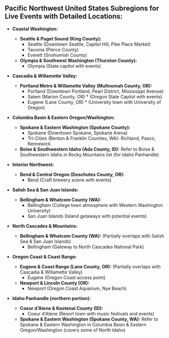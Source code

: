 ## Pacific Northwest United States Subregions for Live Events with Detailed Locations:

- **Coastal Washington:**

  - **Seattle & Puget Sound (King County):**
    - Seattle (Downtown Seattle, Capitol Hill, Pike Place Market)
    - Tacoma (Pierce County)
    - Everett (Snohomish County)
  - **Olympia & Southwest Washington (Thurston County):**
    - Olympia (State capitol with events)

- **Cascadia & Willamette Valley:**

  - **Portland Metro & Willamette Valley (Multnomah County, OR):**
    - Portland (Downtown Portland, Pearl District, Mississippi Avenue)
    - Salem (Marion County, OR) \* (Oregon State Capitol with events)
    - Eugene (Lane County, OR) \* (University town with University of Oregon)

- **Columbia Basin & Eastern Oregon/Washington:**

  - **Spokane & Eastern Washington (Spokane County):**
    - Spokane (Downtown Spokane, Spokane Arena)
    - Tri-Cities (Benton & Franklin Counties, WA): Richland, Pasco, Kennewick
  - **Boise & Southwestern Idaho (Ada County, ID):** Refer to Boise & Southwestern Idaho in Rocky Mountains list (for Idaho Panhandle)

- **Interior Northwest:**

  - **Bend & Central Oregon (Deschutes County, OR):**
    - Bend (Craft brewery scene with events)

- **Salish Sea & San Juan Islands:**

  - **Bellingham & Whatcom County (WA):**
    - Bellingham (College town atmosphere with Western Washington University)
    - San Juan Islands (Island getaways with potential events)

- **North Cascades & Mountains:**

  - **Bellingham & Whatcom County (WA):** (Partially overlaps with Salish Sea & San Juan Islands)
    - Bellingham (Gateway to North Cascades National Park)

- **Oregon Coast & Coast Range:**

  - **Eugene & Coast Range (Lane County, OR):** (Partially overlaps with Cascadia & Willamette Valley)
    - Eugene (Oregon Coast access point)
  - **Newport & Lincoln County (OR):**
    - Newport (Oregon Coast Aquarium, Nye Beach)

- **Idaho Panhandle (northern portion):**

  - **Coeur d'Alene & Kootenai County (ID):**
    - Coeur d'Alene (Resort town with music festivals and events)
  - **Spokane & Eastern Washington (Spokane County, WA):** Refer to Spokane & Eastern Washington in Columbia Basin & Eastern Oregon/Washington (covers some of North Idaho)
